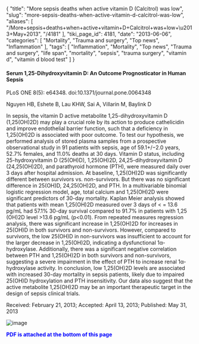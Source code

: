 {
    "title": "More sepsis deaths when active vitamin D (Calcitrol) was low",
    "slug": "more-sepsis-deaths-when-active-vitamin-d-calcitrol-was-low",
    "aliases": [
        "/More+sepsis+deaths+when+active+vitamin+D+Calcitrol+was+low+\u2013+May+2013",
        "/4181"
    ],
    "tiki_page_id": 4181,
    "date": "2013-06-06",
    "categories": [
        "Mortality",
        "Trauma and surgery",
        "Top news",
        "Inflammation"
    ],
    "tags": [
        "Inflammation",
        "Mortality",
        "Top news",
        "Trauma and surgery",
        "life span",
        "mortality",
        "sepsis",
        "trauma surgery",
        "vitamin d",
        "vitamin d blood test"
    ]
}


#### Serum 1,25-Dihydroxyvitamin D: An Outcome Prognosticator in Human Sepsis

PLoS ONE 8(5): e64348. doi:10.1371/journal.pone.0064348

Nguyen HB, Eshete B, Lau KHW, Sai A, Villarin M, Baylink D

In sepsis, the vitamin D active metabolite 1,25-dihydroxyvitamin D (1,25(OH)2D) may play a crucial role by its action to produce cathelicidin and improve endothelial barrier function, such that a deficiency in 1,25(OH)2D is associated with poor outcome. To test our hypothesis, we performed analysis of stored plasma samples from a prospective observational study in 91 patients with sepsis, age of 59.1+/−2.0 years, 52.7% females, and 11.0% deaths at 30 days. Vitamin D status, including 25-hydroxyvitamin D (25(OH)D), 1,25(OH)2D, 24,25-dihydroxyvitamin D (24,25(OH)2D), and parathyroid hormone (PTH), were measured daily over 3 days after hospital admission. At baseline, 1,25(OH)2D was significantly different between survivors vs. non-survivors. But there was no significant difference in 25(OH)D, 24,25(OH)2D, and PTH. In a multivariable binomial logistic regression model, age, total calcium and 1,25(OH)2D were significant predictors of 30-day mortality. Kaplan Meier analysis showed that patients with mean 1,25(OH)2D measured over 3 days of < = 13.6 pg/mL had 57.1% 30-day survival compared to 91.7% in patients with 1,25 (OH)2D level >13.6 pg/mL (p<0.01). From repeated measures regression analysis, there was significant increase in 1,25(OH)2D for increases in 25(OH)D in both survivors and non-survivors. However, compared to survivors, the low 25(OH)D in non-survivors was insufficient to account for the larger decrease in 1,25(OH)2D, indicating a dysfunctional 1α-hydroxylase. Additionally, there was a significant negative correlation between PTH and 1,25(OH)2D in both survivors and non-survivors, suggesting a severe impairment in the effect of PTH to increase renal 1α-hydroxylase activity. In conclusion, low 1,25(OH)2D levels are associated with increased 30-day mortality in sepsis patients, likely due to impaired 25(OH)D hydroxylation and PTH insensitivity. Our data also suggest that the active metabolite 1,25(OH)2D may be an important therapeutic target in the design of sepsis clinical trials. 

Received: February 21, 2013; Accepted: April 13, 2013; Published: May 31, 2013

<img src="https://d378j1rmrlek7x.cloudfront.net/attachments/jpeg/sepsis-survival.jpg" alt="image">

 **<span style="color:#00F;">PDF is attached at the bottom of this page</span>**